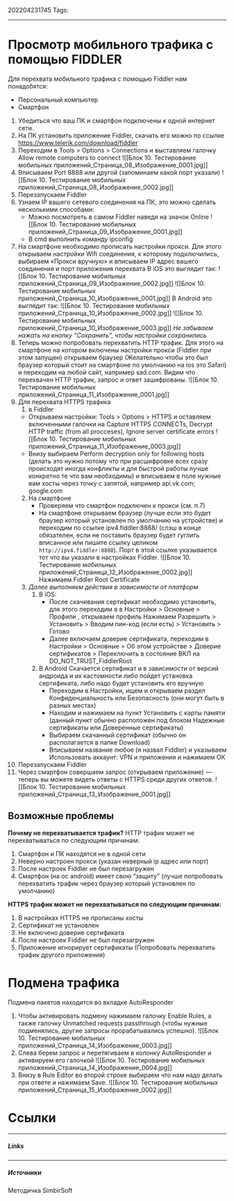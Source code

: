202204231745
Tags:
___
# Просмотр мобильного трафика с помощью FIDDLER

Для перехвата мобильного трафика с помощью Fiddler нам понадобятся:
- Персональный компьютер
- Смартфон

1. Убедиться что ваш ПК и смартфон подключены к одной интернет сети.
2. На ПК установить приложение Fiddler, скачать его можно по ссылке
https://www.telerik.com/download/fiddler
3. Переходим в Tools > Options > Connections и выставляем галочку Allow remote computers to connect
	![[Блок 10. Тестирование мобильных приложений_Страница_08_Изображение_0001.jpg]]
4. Вписываем Port 8888 или другой (запоминаем какой порт указали)
	![[Блок 10. Тестирование мобильных приложений_Страница_08_Изображение_0002.jpg]]
5. Перезапускаем Fiddler
6. Узнаем IP вашего сетевого соединения на ПК, это можно сделать несколькими способами:
	- Можно посмотреть в самом Fiddler наведя на значок Online
		![[Блок 10. Тестирование мобильных приложений_Страница_09_Изображение_0001.jpg]]
	- В cmd выполнить команду ipconfig
7. На смартфоне необходимо прописать настройки прокси. Для этого открываем настройки Wifi соединения, к которому подключились, выбираем «Прокси вручную» и вписываем IP адрес вашего соединения и порт приложения перехвата
	В iOS это выглядит так:
	![[Блок 10. Тестирование мобильных приложений_Страница_09_Изображение_0002.jpg]]
	![[Блок 10. Тестирование мобильных приложений_Страница_10_Изображение_0001.jpg]]
	В Android это выглядит так:
	![[Блок 10. Тестирование мобильных приложений_Страница_10_Изображение_0002.jpg]]
	![[Блок 10. Тестирование мобильных приложений_Страница_10_Изображение_0003.jpg]]
	*Не забываем нажать на кнопку “Сохранить”, чтобы настройки сохранились*
8. Теперь можно попробовать перехватить HTTP трафик. Для этого на смартфоне на котором включены настройки прокси (Fiddler при этом запущен) открываем браузер (Желательно чтобы это был браузер который стоит на смартфоне по умолчанию на ios это Safari) и переходим на любой сайт, например sad.com. Видим что перехвачен HTTP трафик, запрос и ответ зашифрованы.
	![[Блок 10. Тестирование мобильных приложений_Страница_11_Изображение_0001.jpg]]
9. Для перехвата HTTPS трафика
	1. в Fiddler
	- Открываем настройки: Tools > Options > HTTPS и оставляем включенными галочки на Capture HTTPS CONNECTs, Decrypt HTTP traffic (from all procceses), Ignore server certificate errors
		![[Блок 10. Тестирование мобильных приложений_Страница_11_Изображение_0003.jpg]]
	- Внизу выбираем Perform decryption only for following hosts (делать это нужно потому что при расшифровке всех сразу происходят иногда конфликты и для быстрой работы лучше конкретно те что вам необходимы) и вписываем в поле нужные вам хосты через точку с запятой, например api.vk.com; google.com
	2. На смартфоне
		- Проверяем что смартфон подключен к прокси (см. п.7)
		- На смартфоне открываем браузер (лучше если это будет браузер который установлен по умолчанию на устройстве) и переходим по ссылке ipv4.fiddler:8888/ (слэш в конце обязателен, если не поставить браузер будет гуглить вписанное или пишите ссылку целиком `http://ipv4.fiddler:8888`). Порт в этой ссылке указывается тот что вы указали в настройках Fiddler.
		![[Блок 10. Тестирование мобильных приложений_Страница_12_Изображение_0002.jpg]]
		Нажимаем Fiddler Root Certificate
	3. *Далее выполняем действия в зависимости от платформ*
		1.  В iOS:
			- После скачивания сертификат необходимо установить, для этого переходим в в Настройки > Основные > Профили , открываем профиль Нажимаем Разрешить > Установить > Вводим пин-код (если есть) > Установить > Готово
			- Далее включаем доверие сертификата, переходим в Настройки > Основные > Об этом устройстве > Доверие сертификатов > Переключить в состояние ВКЛ на DO_NOT_TRUST_FiddlerRoot
		2.  В Android
			Скачается сертификат и в зависимости от версий андроида и их кастомности либо пойдет установка сертификата, либо надо будет установить его вручную
			- Переходим в Настройки, ищем и открываем раздел Конфиденциальность или Безопасность (они могут быть в разных местах)
			- Находим и нажимаем на пункт Установить с карты памяти (данный пункт обычно расположен под блоком Надежные сертификаты или Доверенные сертификаты)
			- Выбираем скачанный сертификат (обычно он располагается в папке Download)
			- Вписываем название любое (я назвал Fiddler) и указываем Использовать аккаунт: VPN и приложения и нажимаем ОК
10. Перезапускаем Fiddler
11. Через смартфон совершаем запрос (открываем приложение) — теперь вы можете видеть ответы c HTTPS среди других ответов.
	![[Блок 10. Тестирование мобильных приложений_Страница_13_Изображение_0001.jpg]]

## Возможные проблемы

**Почему не перехватывается трафик?**
HTTP трафик может не перехватываться по следующим причинам:
1. Смартфон и ПК находятся не в одной сети
2. Неверно настроен прокси (указан неверный ip адрес или порт)
3. После настроек Fiddler не был перезагружен
4. Смартфон (на ос android) имеет свою “защиту” (лучше попробовать перехватить трафик через браузер который установлен по умолчанию)

**HTTPS трафик может не перехватываться по следующим причинам:**
1. В настройках HTTPS не прописаны хосты
2. Сертификат не установлен
3. Не включено доверие сертификата
4. После настроек Fiddler не был перезагружен
5. Приложение игнорирует сертификаты (Попробовать перехватить трафик другого приложения)


# Подмена трафика

Подмена пакетов находится во вкладке AutoResponder
1. Чтобы активировать подмену нажимаем галочку Enable Rules, а также галочку Unmatched requests passthrough (чтобы нужные подменялись, другие запросы прорабатывались успешно).
	![[Блок 10. Тестирование мобильных приложений_Страница_14_Изображение_0003.jpg]]
2. Слева берем запрос и перетягиваем в колонку AutoResponder и активируем его галочкой
	![[Блок 10. Тестирование мобильных приложений_Страница_14_Изображение_0004.jpg]]
3. Внизу в Rule Editor во второй строке выбираем что нам надо делать при ответе и нажимаем Save.
	![[Блок 10. Тестирование мобильных приложений_Страница_15_Изображение_0002.jpg]]





# Ссылки
___
##### Links


---
##### Источники
Методичка SimbirSoft